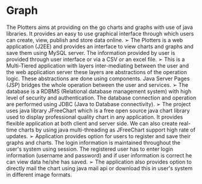 # Graph
The Plotters aims at providing on the go charts and graphs with use of java libraries.
It provides an easy to use graphical interface through which users can create, view,
publish and store data online.
➢ The Plotters is a web application (J2EE) and provides an interface to view charts and
graphs and save them using MySQL server. The information provided by user is
provided through user interface or via a CSV or an excel file.
➢ This is a Multi-Tiered application with layers inter-mediating between the user and
the web application server these layers are abstractions of the operation logic. These
abstractions are done using components. Java Server Pages (JSP) bridges the whole
operation between the user and services.
➢ The database is a RDBMS (Relational database management system) with high level
of security and authentication. The database connection and operation are performed
using JDBC (Java to Database connectivity).
➢ The project uses java library JFreeChart which is a free open source java chart library
used to display professional quality chart in any application. It provides flexible
application at both client and server side. We can also create real-time charts by using
java multi-threading as JFreeChart support high rate of updates.
➢ Application provides option for users to register and save their graphs and charts. The
login information is maintained throughout the user&#39;s system using session. The
registered user has to enter login information (username and password) and if user
information is correct he can view data he/she has saved.
➢ The application also provides option to directly mail the chart using java mail api or
download this in user&#39;s system in different image formats.
